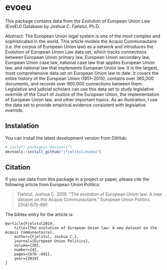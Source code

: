 # evoeu

This package contains data from the Evolution of European Union Law (EvoEU) Database by Joshua C. Fjelstul, Ph.D. 

Abstract: The European Union legal system is one of the most complex and sophisticated in the world. This article models the Acquis Communautaire (i.e. the corpus of European Union law) as a network and introduces the Evolution of European Union Law data set, which tracks connections between European Union primary law, European Union secondary law, European Union case law, national case law that applies European Union law, and national law that implements European Union law. It is the largest, most comprehensive data set on European Union law to date. It covers the entire history of the European Union (1951–2015), contains over 365,000 documents, and records over 900,000 connections between them. Legislative and judicial scholars can use this data set to study legislative override of the Court of Justice of the European Union, the implementation of European Union law, and other important topics. As an illustration, I use the data set to provide empirical evidence consistent with legislative override.

## Instalation

You can install the latest development version from GitHub:

```r
# install.packages("devtools")
devtools::install_github("jfjelstul/evoeu")
```

## Citation

If you use data from this package in a project or paper, please cite the following article from European Union Politics:

> Fjelstul, Joshua C. 2019. "The evolution of European Union law: A new dataset on the Acquis Communautaire." European Union Politics 20(4):670-691.

The bibtex entry for the article is:

```
@article{Fjelstul2019,
    title={The evolution of European Union law: A new dataset on the Acquis Communautaire},
    author={Fjelstul, Joshua C.},
    journal={European Union Politics},
    volume={20},
    number={4},
    pages={670--691},
    year={2019}
}
```
